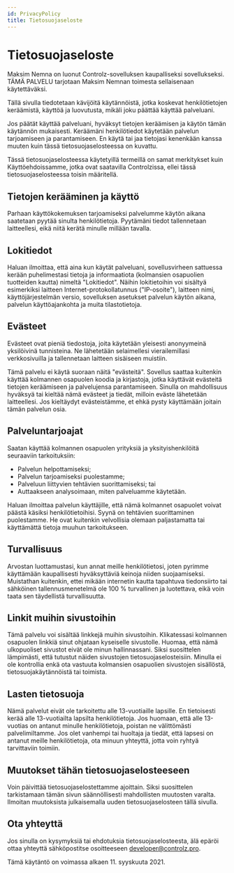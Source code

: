 ```yaml
---
id: PrivacyPolicy
title: Tietosuojaseloste
---
```


# Tietosuojaseloste

Maksim Nemna on luonut Controlz-sovelluksen kaupalliseksi sovellukseksi.  
TÄMÄ PALVELU tarjotaan Maksim Nemnan toimesta sellaisenaan käytettäväksi.

Tällä sivulla tiedotetaan kävijöitä käytännöistä, jotka koskevat henkilötietojen keräämistä, käyttöä ja luovutusta, mikäli joku päättää käyttää palveluani.

Jos päätät käyttää palveluani, hyväksyt tietojen keräämisen ja käytön tämän käytännön mukaisesti. Keräämäni henkilötiedot käytetään palvelun tarjoamiseen ja parantamiseen. En käytä tai jaa tietojasi kenenkään kanssa muuten kuin tässä tietosuojaselosteessa on kuvattu.

Tässä tietosuojaselosteessa käytetyillä termeillä on samat merkitykset kuin Käyttöehdoissamme, jotka ovat saatavilla Controlzissa, ellei tässä tietosuojaselosteessa toisin määritellä.

## Tietojen kerääminen ja käyttö

Parhaan käyttökokemuksen tarjoamiseksi palvelumme käytön aikana saatetaan pyytää sinulta henkilötietoja. Pyytämäni tiedot tallennetaan laitteellesi, eikä niitä kerätä minulle millään tavalla.

## Lokitiedot

Haluan ilmoittaa, että aina kun käytät palveluani, sovellusvirheen sattuessa kerään puhelimestasi tietoja ja informaatiota (kolmansien osapuolien tuotteiden kautta) nimeltä "Lokitiedot". Näihin lokitietoihin voi sisältyä esimerkiksi laitteen Internet-protokollatunnus ("IP-osoite"), laitteen nimi, käyttöjärjestelmän versio, sovelluksen asetukset palvelun käytön aikana, palvelun käyttöajankohta ja muita tilastotietoja.

## Evästeet

Evästeet ovat pieniä tiedostoja, joita käytetään yleisesti anonyymeinä yksilöivinä tunnisteina. Ne lähetetään selaimellesi vierailemillasi verkkosivuilla ja tallennetaan laitteen sisäiseen muistiin.

Tämä palvelu ei käytä suoraan näitä "evästeitä". Sovellus saattaa kuitenkin käyttää kolmannen osapuolen koodia ja kirjastoja, jotka käyttävät evästeitä tietojen keräämiseen ja palvelujensa parantamiseen. Sinulla on mahdollisuus hyväksyä tai kieltää nämä evästeet ja tiedät, milloin eväste lähetetään laitteellesi. Jos kieltäydyt evästeistämme, et ehkä pysty käyttämään joitain tämän palvelun osia.

## Palveluntarjoajat

Saatan käyttää kolmannen osapuolen yrityksiä ja yksityishenkilöitä seuraaviin tarkoituksiin:

- Palvelun helpottamiseksi;
- Palvelun tarjoamiseksi puolestamme;
- Palveluun liittyvien tehtävien suorittamiseksi; tai
- Auttaakseen analysoimaan, miten palveluamme käytetään.

Haluan ilmoittaa palvelun käyttäjille, että nämä kolmannet osapuolet voivat päästä käsiksi henkilötietoihisi. Syynä on tehtävien suorittaminen puolestamme. He ovat kuitenkin velvollisia olemaan paljastamatta tai käyttämättä tietoja muuhun tarkoitukseen.

## Turvallisuus

Arvostan luottamustasi, kun annat meille henkilötietosi, joten pyrimme käyttämään kaupallisesti hyväksyttäviä keinoja niiden suojaamiseksi. Muistathan kuitenkin, ettei mikään internetin kautta tapahtuva tiedonsiirto tai sähköinen tallennusmenetelmä ole 100 % turvallinen ja luotettava, eikä voin taata sen täydellistä turvallisuutta.

## Linkit muihin sivustoihin

Tämä palvelu voi sisältää linkkejä muihin sivustoihin. Klikatessasi kolmannen osapuolen linkkiä sinut ohjataan kyseiselle sivustolle. Huomaa, että nämä ulkopuoliset sivustot eivät ole minun hallinnassani. Siksi suosittelen lämpimästi, että tutustut näiden sivustojen tietosuojaselosteisiin. Minulla ei ole kontrollia enkä ota vastuuta kolmansien osapuolien sivustojen sisällöstä, tietosuojakäytännöistä tai toimista.

## Lasten tietosuoja

Nämä palvelut eivät ole tarkoitettu alle 13-vuotiaille lapsille. En tietoisesti kerää alle 13-vuotiailta lapsilta henkilötietoja. Jos huomaan, että alle 13-vuotias on antanut minulle henkilötietoja, poistan ne välittömästi palvelimiltamme. Jos olet vanhempi tai huoltaja ja tiedät, että lapsesi on antanut meille henkilötietoja, ota minuun yhteyttä, jotta voin ryhtyä tarvittaviin toimiin.

## Muutokset tähän tietosuojaselosteeseen

Voin päivittää tietosuojaselostettamme ajoittain. Siksi suosittelen tarkistamaan tämän sivun säännöllisesti mahdollisten muutosten varalta. Ilmoitan muutoksista julkaisemalla uuden tietosuojaselosteen tällä sivulla.

## Ota yhteyttä

Jos sinulla on kysymyksiä tai ehdotuksia tietosuojaselosteesta, älä epäröi ottaa yhteyttä sähköpostitse osoitteeseen [developer@controlz.pro](mailto:developer@controlz.pro).

Tämä käytäntö on voimassa alkaen 11. syyskuuta 2021.